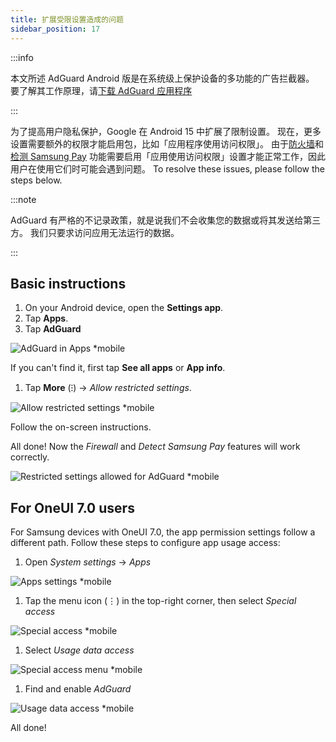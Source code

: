 ```yaml
---
title: 扩展受限设置造成的问题
sidebar_position: 17
---
```


:::info

本文所述 AdGuard Android 版是在系统级上保护设备的多功能的广告拦截器。 要了解其工作原理，请[下载 AdGuard 应用程序](https://agrd.io/download-kb-adblock)

:::

为了提高用户隐私保护，Google 在 Android 15 中扩展了限制设置。 现在，更多设置需要额外的权限才能启用包，比如「应用程序使用访问权限」。 由于[防火墙](/adguard-for-android/features/protection/firewall)和[检测 Samsung Pay](/adguard-for-android/solving-problems/samsungpay-with-adguard-in-south-korea) 功能需要启用「应用使用访问权限」设置才能正常工作，因此用户在使用它们时可能会遇到问题。 To resolve these issues, please follow the steps below.

:::note

AdGuard 有严格的不记录政策，就是说我们不会收集您的数据或将其发送给第三方。 我们只要求访问应用无法运行的数据。

:::

## Basic instructions

1. On your Android device, open the **Settings app**.
2. Tap **Apps**.
3. Tap **AdGuard**

![AdGuard in Apps \*mobile](https://cdn.adtidy.org/content/kb/ad_blocker/android/solving_problems/problems-caused-by-extending-restricted-settings/restricted1.png)

If you can't find it, first tap **See all apps** or **App info**.

1. Tap **More** (⁝) → _Allow restricted settings_.

![Allow restricted settings \*mobile](https://cdn.adtidy.org/content/kb/ad_blocker/android/solving_problems/problems-caused-by-extending-restricted-settings/restricted2.png)

Follow the on-screen instructions.

All done! Now the _Firewall_ and _Detect Samsung Pay_ features will work correctly.

![Restricted settings allowed for AdGuard \*mobile](https://cdn.adtidy.org/content/kb/ad_blocker/android/solving_problems/problems-caused-by-extending-restricted-settings/restricted3.png)

## For OneUI 7.0 users

For Samsung devices with OneUI 7.0, the app permission settings follow a different path. Follow these steps to configure app usage access:

1. Open _System settings_ → _Apps_

![Apps settings \*mobile](https://cdn.adtidy.org/content/kb/ad_blocker/android/solving_problems/problems-caused-by-extending-restricted-settings/apps.jpg)

1. Tap the menu icon (⋮) in the top-right corner, then select _Special access_

![Special access \*mobile](https://cdn.adtidy.org/content/kb/ad_blocker/android/solving_problems/problems-caused-by-extending-restricted-settings/three-dots.jpg)

1. Select _Usage data access_

![Special access menu \*mobile](https://cdn.adtidy.org/content/kb/ad_blocker/android/solving_problems/problems-caused-by-extending-restricted-settings/special.jpg)

1. Find and enable _AdGuard_

![Usage data access \*mobile](https://cdn.adtidy.org/content/kb/ad_blocker/android/solving_problems/problems-caused-by-extending-restricted-settings/usage_data.jpg)

All done!
